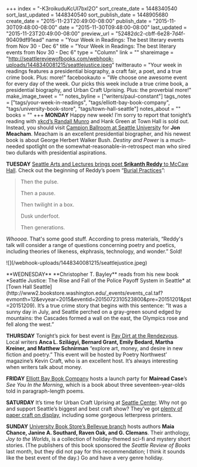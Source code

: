 +++
index = "-K3roikuduKcUI7bxI2O"
sort_create_date = 1448340540
sort_last_updated = 1448340540
sort_publish_date = 1448905680
create_date = "2015-11-23T20:49:00-08:00"
publish_date = "2015-11-30T09:48:00-08:00"
date = "2015-11-30T09:48:00-08:00"
last_updated = "2015-11-23T20:49:00-08:00"
preview_url = "52482dc2-cbff-6e28-7d4f-90409df91ead"
name = "Your Week in Readings: The best literary events from Nov 30 - Dec 6"
title = "Your Week in Readings: The best literary events from Nov 30 - Dec 6"
type = "Column"
link = ""
shareimage = "http://seattlereviewofbooks.com/webhook-uploads/1448340081215/seattlejustice.jpeg"
twitterauto = "Your week in readings features a presidential biography, a craft fair, a poet, and a true crime book. Plus: more!"
facebookauto = "We choose one awesome event for every day of the week. Our picks this week include a true crime book, a presidential biography, and Urban Craft Uprising. Plus: the proverbial more!"
make_image_tweet = ""
notes_byline = ["writers/paul-constant"]
tags_notes = ["tags/your-week-in-readings", "tags/elliott-bay-book-company", "tags/university-book-store", "tags/town-hall-seattle"]
notes_about = ""
books = ""
+++
**MONDAY** Happy new week! I’m sorry to report that tonight’s reading with [xkcd’s Randall Munro](http://xkcd.com/thing-explainer/) and Hank Green at Town Hall is sold out.  Instead, you should visit [Campion Ballroom at Seattle University](https://townhallseattle.org/event/jon-meacham/) for **Jon Meacham**. Meacham is an excellent presidential biographer, and his newest book is about George Herbert Walker Bush. *Destiny and Power* is a much-needed spotlight on the somewhat-reasonable-in-retrospect man who sired two dullards with presidential aspirations.

**TUESDAY** [Seattle Arts and Lectures brings poet **Srikanth Reddy** to McCaw Hall](https://www.facebook.com/events/1599585120307364/). Check out the beginning of Reddy’s poem “[Burial Practices](http://www.poetryfoundation.org/poem/239674)”:

<blockquote><p>Then the pulse.</p>
<p>Then a pause.</p>
<p>Then twilight in a box.</p>
<p>Dusk underfoot.</p>
<p>Then generations.</p></blockquote>

*Whoooa*. That's some good stuff. According to press materials, “Reddy's talk will consider a range of questions concerning poetry and poetics, including theories of likeness, ekphrasis, technology, and wonder.” Sold!

<p class="image-left">![](/webhook-uploads/1448340081215/seattlejustice.jpeg)</p>**WEDNESDAY** **Christopher T. Bayley** reads from his new book *Seattle Justice: The Rise and Fall of the Police Payoff System in Seattle* at [Town Hall Seattle](http://www2.bookstore.washington.edu/_events/events_cal.taf?evmonth=12&evyear=2015&eventid=2015072310523800&pre=20151201&pst=20151209). It’s a true crime story that begins with this sentence: “It was a sunny day in July, and Seattle perched on a gray-green sound edged by mountains: the Cascades formed a wall on the east, the Olympics rose and fell along the west.”

**THURSDAY** Tonight’s pick for best event is [Pay Dirt at the Rendezvous](https://www.facebook.com/events/893639400671100/). Local writers **Anca L. Szilágyi, Bernard Grant, Emily Bedard, Martha Kreiner, and Matthew Schnirman** “explore art, money, and desire in new fiction and poetry.” This event will be hosted by Poetry Northwest’ magazine’s Kevin Craft, who is an excellent host. It’s always interesting when writers talk about money.

**FRIDAY** [Elliott Bay Book Company](https://www.facebook.com/events/1128762327141885/) hosts a launch party for **Mairead Case**’s *See You In the Morning*, which is a book about three seventeen-year-olds told in paragraph-length poems. 

**SATURDAY** It’s time for Urban Craft Uprising at [Seattle Center](http://www.urbancraftuprising.com/). Why not go and support Seattle’s biggest and best craft show? They’ve got [plenty of paper craft on display](http://www.urbancraftuprising.com/winter-2015/#paper-goods), including some gorgeous letterpress printers.

**SUNDAY** [University Book Store’s Bellevue branch](http://www2.bookstore.washington.edu/_events/events_cal.taf?evmonth=12&evyear=2015&eventid=2015082516141200&pre=20151201&pst=20151209) hosts authors **Maia Chance, Janine A. Southard, Raven Oak, and G. Clemans**. Their anthology,  *Joy to the Worlds*, is a collection of holiday-themed sci-fi and mystery short stories. (The publishers of this book sponsored the *Seattle Review of Books* last month, but they did not pay for this recommendation; I think it sounds like the best event of the day.) Go and have a very genre holiday.